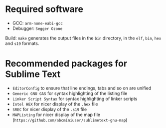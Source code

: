 Required software
=================

* GCC: `arm-none-eabi-gcc`
* Debugger: `Segger Ozone`

Build: `make` generates the output files in the `bin` directory, in the
`elf`, `bin`, `hex` and `s19` formats.

Recommended packages for Sublime Text
=====================================

* `EditorConfig` to ensure that line endings, tabs and so on are unified
* `Generic GNU GAS` for syntax highlighting of the listing file
* `Linker Script Syntax` for syntax highlighting of linker scripts
* `Intel HEX` for nicer display of the `.hex` file
* `SREC` for nicer display of the `.s19` file
* `MAPListing` for nicer display of the map file (`https://github.com/abcminiuser/sublimetext-gnu-map`)
